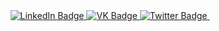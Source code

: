 <div id="header" align="center" class="page>
  <img src="https://media.giphy.com/media/R03zWv5p1oNSQd91EP/giphy.gif" width="270"/>
  <div id="badges" class="links">
  <a href="https://www.linkedin.com/in/artemiy-zemlyanukhin-a56ba9221" class="link">
    <img src="https://img.shields.io/badge/LinkedIn-blue?style=for-the-badge&logo=linkedin&logoColor=white" alt="LinkedIn Badge"/>
  </a>
  <a href="https://vk.com/artzn" class="link">
    <img src="https://img.shields.io/badge/vk-blue?style=for-the-badge&logo=vk&logoColor=white" alt="VK Badge"/>
  </a>
  <a href="https://t.me/artemiszeep" class="link">
    <img src="https://img.shields.io/badge/Twitter-blue?style=for-the-badge&logo=twitter&logoColor=white" alt="Twitter Badge"/>
  </a>
    <img src="https://komarev.com/ghpvc/?username=ArtemisZeep&style=flat-square&color=blue" alt="" class="counter"/>
</div>
</div>


